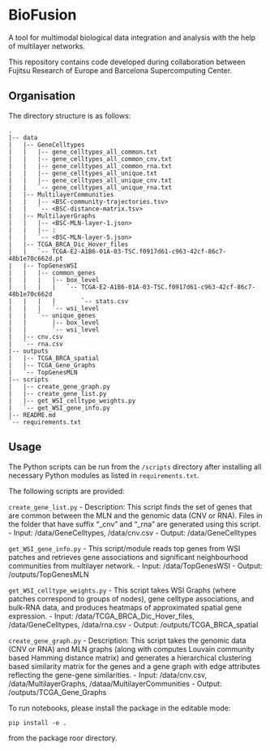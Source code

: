 # BioFusion


<!-- WARNING: THIS FILE WAS AUTOGENERATED! DO NOT EDIT! -->

A tool for multimodal biological data integration and analysis with the
help of multilayer networks.

This repository contains code developed during collaboration between
Fujitsu Research of Europe and Barcelona Supercomputing Center.

## Organisation

The directory structure is as follows:

    .
    |-- data
    |   |-- GeneCelltypes
    |   |   |-- gene_celltypes_all_common.txt
    |   |   |-- gene_celltypes_all_common_cnv.txt
    |   |   |-- gene_celltypes_all_common_rna.txt
    |   |   |-- gene_celltypes_all_unique.txt
    |   |   |-- gene_celltypes_all_unique_cnv.txt
    |   |   `-- gene_celltypes_all_unique_rna.txt
    |   |-- MultilayerCommunities
    |   |   |-- <BSC-community-trajectories.tsv>
    |   |   `-- <BSC-distance-matrix.tsv>
    |   |-- MultilayerGraphs
    |   |   |-- <BSC-MLN-layer-1.json>
    |   |   |-- :
    |   |   `-- <BSC-MLN-layer-5.json>
    |   |-- TCGA_BRCA_Dic_Hover_files
    |   |   `-- TCGA-E2-A1B6-01A-03-TSC.f0917d61-c963-42cf-86c7-48b1e70c662d.pt
    |   |-- TopGenesWSI
    |   |   |-- common_genes
    |   |   |   |-- box_level
    |   |   |   |   `-- TCGA-E2-A1B6-01A-03-TSC.f0917d61-c963-42cf-86c7-48b1e70c662d
    |   |   |   |       `-- stats.csv
    |   |   |   `-- wsi_level
    |   |   `-- unique_genes
    |   |       |-- box_level
    |   |       `-- wsi_level
    |   |-- cnv.csv
    |   `-- rna.csv
    |-- outputs
    |   |-- TCGA_BRCA_spatial
    |   |-- TCGA_Gene_Graphs
    |   `-- TopGenesMLN
    |-- scripts
    |   |-- create_gene_graph.py
    |   |-- create_gene_list.py
    |   |-- get_WSI_celltype_weights.py
    |   `-- get_WSI_gene_info.py
    |-- README.md
    `-- requirements.txt

## Usage

The Python scripts can be run from the `/scripts` directory after
installing all necessary Python modules as listed in `requirements.txt`.

The following scripts are provided:

`create_gene_list.py` - Description: This script finds the set of genes
that are common between the MLN and the genomic data (CNV or RNA). Files
in the folder that have suffix “\_cnv” and “\_rna” are generated using
this script. - Input: /data/GeneCelltypes, /data/cnv.csv - Output:
/data/GeneCelltypes

`get_WSI_gene_info.py` - This script/module reads top genes from WSI
patches and retrieves gene associations and significant neighbourhood
communities from multilayer network. - Input: /data/TopGenesWSI -
Output: /outputs/TopGenesMLN

`get_WSI_celltype_weights.py` - This script takes WSI Graphs (where
patches correspond to groups of nodes), gene celltype associations, and
bulk-RNA data, and produces heatmaps of approximated spatial gene
expression. - Input: /data/TCGA_BRCA_Dic_Hover_files,
/data/GeneCelltypes, /data/rna.csv - Output: /outputs/TCGA_BRCA_spatial

`create_gene_graph.py` - Description: This script takes the genomic data
(CNV or RNA) and MLN graphs (along with computes Louvain community based
Hamming distance matrix) and generates a hierarchical clustering based
similarity matrix for the genes and a gene graph with edge attributes
reflecting the gene-gene similarities. - Input: /data/cnv.csv,
/data/MultilayerGraphs, /dataa/MultilayerCommunities - Output:
/outputs/TCGA_Gene_Graphs

To run notebooks, please install the package in the editable mode:

    pip install -e .

from the package roor directory.
